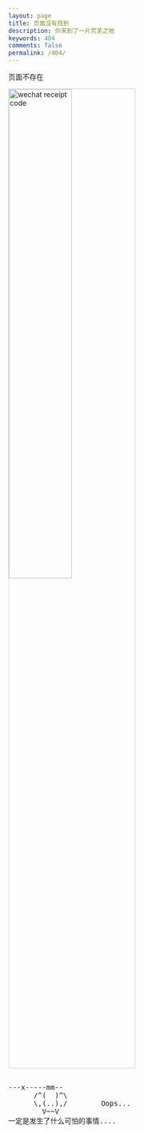 ```yaml
---
layout: page
title: 页面没有找到
description: 你来到了一片荒芜之地
keywords: 404
comments: false
permalink: /404/
---
```


页面不存在

<img style="width:50%;border:1px solid lightgrey;" src="{{ assets_base_url }}/assets/images/404.jpg" alt="wechat receipt code" />

  <style>
    pre {
          background: none;
          border: none;
    }
  </style>

  <pre>         
---x-----mm--
      /^(  )^\
      \,(..),/        Oops...
        V~~V                     
一定是发生了什么可怕的事情....
    </pre>
